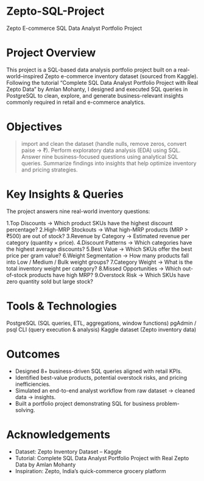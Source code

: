 # Zepto-SQL-Project
Zepto E-commerce SQL Data Analyst Portfolio Project

# Project Overview
This project is a SQL-based data analysis portfolio project built on a real-world–inspired Zepto e-commerce inventory dataset (sourced from Kaggle).
Following the tutorial “Complete SQL Data Analyst Portfolio Project with Real Zepto Data” by Amlan Mohanty, I designed and executed SQL queries in PostgreSQL to clean, explore, and generate business-relevant insights commonly required in retail and e-commerce analytics.

# Objectives

> import and clean the dataset (handle nulls, remove zeros, convert paise → ₹).
> Perform exploratory data analysis (EDA) using SQL.
> Answer nine business-focused questions using analytical SQL queries.
> Summarize findings into insights that help optimize inventory and pricing strategies.

# Key Insights & Queries
The project answers nine real-world inventory questions:

1.Top Discounts → Which product SKUs have the highest discount percentage?
2.High-MRP Stockouts → What high-MRP products (MRP > ₹500) are out of stock?
3.Revenue by Category → Estimated revenue per category (quantity × price).
4.Discount Patterns → Which categories have the highest average discounts?
5.Best Value → Which SKUs offer the best price per gram value?
6.Weight Segmentation → How many products fall into Low / Medium / Bulk weight groups?
7.Category Weight → What is the total inventory weight per category?
8.Missed Opportunities → Which out-of-stock products have high MRP?
9.Overstock Risk → Which SKUs have zero quantity sold but large stock?

# Tools & Technologies
PostgreSQL (SQL queries, ETL, aggregations, window functions)
pgAdmin / psql CLI (query execution & analysis)
Kaggle dataset (Zepto inventory data)

# Outcomes
- Designed 8+ business-driven SQL queries aligned with retail KPIs.
- Identified best-value products, potential overstock risks, and pricing inefficiencies.
- Simulated an end-to-end analyst workflow from raw dataset → cleaned data → insights.
- Built a portfolio project demonstrating SQL for business problem-solving.

# Acknowledgements
- Dataset: Zepto Inventory Dataset – Kaggle
- Tutorial: Complete SQL Data Analyst Portfolio Project with Real Zepto Data
 by Amlan Mohanty
- Inspiration: Zepto, India’s quick-commerce grocery platform

